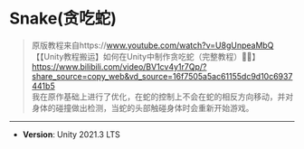 # Snake(贪吃蛇)
>原版教程来自https://www.youtube.com/watch?v=U8gUnpeaMbQ  
【【Unity教程搬运】如何在Unity中制作贪吃蛇（完整教程）🐍🍎】  
https://www.bilibili.com/video/BV1cv4y1r7Qp/?share_source=copy_web&vd_source=16f7505a5ac61155dc9d10c6937441b5  
我在原作基础上进行了优化，在蛇的控制上不会在蛇的相反方向移动，并对身体的碰撞做出检测，当蛇的头部触碰身体时会重新开始游戏。
----
* __Version__: Unity 2021.3 LTS
